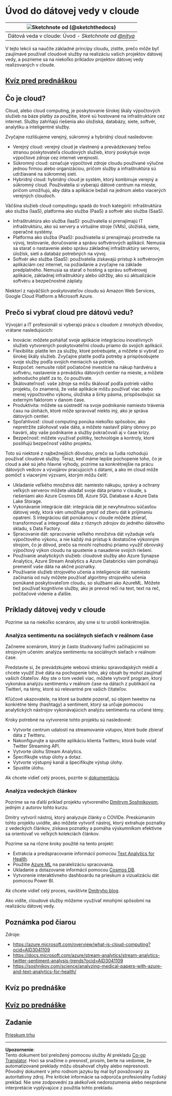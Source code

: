 <!--
CO_OP_TRANSLATOR_METADATA:
{
  "original_hash": "5f8e7cdefa096664ae86f795be571580",
  "translation_date": "2025-09-05T18:01:24+00:00",
  "source_file": "5-Data-Science-In-Cloud/17-Introduction/README.md",
  "language_code": "sk"
}
-->
# Úvod do dátovej vedy v cloude

|![ Sketchnote od [(@sketchthedocs)](https://sketchthedocs.dev) ](../../sketchnotes/17-DataScience-Cloud.png)|
|:---:|
| Dátová veda v cloude: Úvod - _Sketchnote od [@nitya](https://twitter.com/nitya)_ |

V tejto lekcii sa naučíte základné princípy cloudu, zistíte, prečo môže byť zaujímavé používať cloudové služby na realizáciu vašich projektov dátovej vedy, a pozrieme sa na niekoľko príkladov projektov dátovej vedy realizovaných v cloude.

## [Kvíz pred prednáškou](https://ff-quizzes.netlify.app/en/ds/quiz/32)

## Čo je cloud?

Cloud, alebo cloud computing, je poskytovanie širokej škály výpočtových služieb na báze platby za použitie, ktoré sú hostované na infraštruktúre cez internet. Služby zahŕňajú riešenia ako úložiská, databázy, siete, softvér, analytiku a inteligentné služby.

Zvyčajne rozlišujeme verejný, súkromný a hybridný cloud nasledovne:

* Verejný cloud: verejný cloud je vlastnený a prevádzkovaný treťou stranou poskytovateľa cloudových služieb, ktorý poskytuje svoje výpočtové zdroje cez internet verejnosti.
* Súkromný cloud: označuje výpočtové zdroje cloudu používané výlučne jednou firmou alebo organizáciou, pričom služby a infraštruktúra sú udržiavané na súkromnej sieti.
* Hybridný cloud: hybridný cloud je systém, ktorý kombinuje verejný a súkromný cloud. Používatelia si vyberajú dátové centrum na mieste, pričom umožňujú, aby dáta a aplikácie bežali na jednom alebo viacerých verejných cloudoch.

Väčšina služieb cloud computingu spadá do troch kategórií: infraštruktúra ako služba (IaaS), platforma ako služba (PaaS) a softvér ako služba (SaaS).

* Infraštruktúra ako služba (IaaS): používatelia si prenajímajú IT infraštruktúru, ako sú servery a virtuálne stroje (VMs), úložiská, siete, operačné systémy.
* Platforma ako služba (PaaS): používatelia si prenajímajú prostredie na vývoj, testovanie, doručovanie a správu softvérových aplikácií. Nemusia sa starať o nastavenie alebo správu základnej infraštruktúry serverov, úložísk, sietí a databáz potrebných na vývoj.
* Softvér ako služba (SaaS): používatelia získavajú prístup k softvérovým aplikáciám cez internet, na požiadanie a zvyčajne na základe predplatného. Nemusia sa starať o hosting a správu softvérovej aplikácie, základnej infraštruktúry alebo údržby, ako sú aktualizácie softvéru a bezpečnostné záplaty.

Niektorí z najväčších poskytovateľov cloudu sú Amazon Web Services, Google Cloud Platform a Microsoft Azure.

## Prečo si vybrať cloud pre dátovú vedu?

Vývojári a IT profesionáli si vyberajú prácu s cloudom z mnohých dôvodov, vrátane nasledujúcich:

* Inovácie: môžete poháňať svoje aplikácie integráciou inovatívnych služieb vytvorených poskytovateľmi cloudu priamo do svojich aplikácií.
* Flexibilita: platíte len za služby, ktoré potrebujete, a môžete si vybrať zo širokej škály služieb. Zvyčajne platíte podľa potreby a prispôsobujete svoje služby podľa svojich meniacich sa potrieb.
* Rozpočet: nemusíte robiť počiatočné investície na nákup hardvéru a softvéru, nastavenie a prevádzku dátových centier na mieste, a môžete jednoducho platiť za to, čo používate.
* Škálovateľnosť: vaše zdroje sa môžu škálovať podľa potrieb vášho projektu, čo znamená, že vaše aplikácie môžu používať viac alebo menej výpočtového výkonu, úložiska a šírky pásma, prispôsobujúc sa externým faktorom v danom čase.
* Produktivita: môžete sa sústrediť na svoje podnikanie namiesto trávenia času na úlohách, ktoré môže spravovať niekto iný, ako je správa dátových centier.
* Spoľahlivosť: cloud computing ponúka niekoľko spôsobov, ako nepretržite zálohovať vaše dáta, a môžete nastaviť plány obnovy po havárii, aby vaše podnikanie a služby pokračovali aj v čase krízy.
* Bezpečnosť: môžete využívať politiky, technológie a kontroly, ktoré posilňujú bezpečnosť vášho projektu.

Toto sú niektoré z najbežnejších dôvodov, prečo sa ľudia rozhodujú používať cloudové služby. Teraz, keď máme lepšie pochopenie toho, čo je cloud a aké sú jeho hlavné výhody, pozrime sa konkrétnejšie na prácu dátových vedcov a vývojárov pracujúcich s dátami, a ako im cloud môže pomôcť s viacerými výzvami, ktorým môžu čeliť:

* Ukladanie veľkého množstva dát: namiesto nákupu, správy a ochrany veľkých serverov môžete ukladať svoje dáta priamo v cloude, s riešeniami ako Azure Cosmos DB, Azure SQL Database a Azure Data Lake Storage.
* Vykonávanie integrácie dát: integrácia dát je nevyhnutnou súčasťou dátovej vedy, ktorá vám umožňuje prejsť od zberu dát k prijímaniu opatrení. S integráciou dát ponúkanou v cloude môžete zbierať, transformovať a integrovať dáta z rôznych zdrojov do jedného dátového skladu, s Data Factory.
* Spracovanie dát: spracovanie veľkého množstva dát vyžaduje veľa výpočtového výkonu, a nie každý má prístup k dostatočne výkonným strojom, čo je dôvod, prečo sa mnohí rozhodnú priamo využiť obrovský výpočtový výkon cloudu na spustenie a nasadenie svojich riešení.
* Používanie analytických služieb: cloudové služby ako Azure Synapse Analytics, Azure Stream Analytics a Azure Databricks vám pomáhajú premeniť vaše dáta na akčné poznatky.
* Používanie služieb strojového učenia a inteligencie dát: namiesto začínania od nuly môžete používať algoritmy strojového učenia ponúkané poskytovateľom cloudu, so službami ako AzureML. Môžete tiež používať kognitívne služby, ako je prevod reči na text, text na reč, počítačové videnie a ďalšie.

## Príklady dátovej vedy v cloude

Pozrime sa na niekoľko scenárov, aby sme si to urobili konkrétnejšie.

### Analýza sentimentu na sociálnych sieťach v reálnom čase
Začneme scenárom, ktorý je často študovaný ľuďmi začínajúcimi so strojovým učením: analýza sentimentu na sociálnych sieťach v reálnom čase.

Predstavte si, že prevádzkujete webovú stránku spravodajských médií a chcete využiť živé dáta na pochopenie toho, aký obsah by mohol zaujímať vašich čitateľov. Aby ste o tom vedeli viac, môžete vytvoriť program, ktorý vykonáva analýzu sentimentu v reálnom čase na dátach z publikácií na Twitteri, na témy, ktoré sú relevantné pre vašich čitateľov.

Kľúčové ukazovatele, na ktoré sa budete pozerať, sú objem tweetov na konkrétne témy (hashtagy) a sentiment, ktorý sa určuje pomocou analytických nástrojov vykonávajúcich analýzu sentimentu na určené témy.

Kroky potrebné na vytvorenie tohto projektu sú nasledovné:

* Vytvorte centrum udalostí na streamovanie vstupov, ktoré bude zbierať dáta z Twitteru.
* Nakonfigurujte a spustite aplikáciu klienta Twitteru, ktorá bude volať Twitter Streaming API.
* Vytvorte úlohu Stream Analytics.
* Špecifikujte vstup úlohy a dotaz.
* Vytvorte výstupný kanál a špecifikujte výstup úlohy.
* Spustite úlohu.

Ak chcete vidieť celý proces, pozrite si [dokumentáciu](https://docs.microsoft.com/azure/stream-analytics/stream-analytics-twitter-sentiment-analysis-trends?WT.mc_id=academic-77958-bethanycheum&ocid=AID30411099).

### Analýza vedeckých článkov
Pozrime sa na ďalší príklad projektu vytvoreného [Dmitrym Soshnikovom](http://soshnikov.com), jedným z autorov tohto kurzu.

Dmitry vytvoril nástroj, ktorý analyzuje články o COVIDe. Preskúmaním tohto projektu uvidíte, ako môžete vytvoriť nástroj, ktorý extrahuje poznatky z vedeckých článkov, získava poznatky a pomáha výskumníkom efektívne sa orientovať vo veľkých kolekciách článkov.

Pozrime sa na rôzne kroky použité na tento projekt:

* Extrakcia a predspracovanie informácií pomocou [Text Analytics for Health](https://docs.microsoft.com/azure/cognitive-services/text-analytics/how-tos/text-analytics-for-health?WT.mc_id=academic-77958-bethanycheum&ocid=AID3041109).
* Použitie [Azure ML](https://azure.microsoft.com/services/machine-learning?WT.mc_id=academic-77958-bethanycheum&ocid=AID3041109) na paralelizáciu spracovania.
* Ukladanie a dotazovanie informácií pomocou [Cosmos DB](https://azure.microsoft.com/services/cosmos-db?WT.mc_id=academic-77958-bethanycheum&ocid=AID3041109).
* Vytvorenie interaktívneho dashboardu na prieskum a vizualizáciu dát pomocou Power BI.

Ak chcete vidieť celý proces, navštívte [Dmitryho blog](https://soshnikov.com/science/analyzing-medical-papers-with-azure-and-text-analytics-for-health/).

Ako vidíte, cloudové služby môžeme využívať mnohými spôsobmi na realizáciu dátovej vedy.

## Poznámka pod čiarou

Zdroje:
* https://azure.microsoft.com/overview/what-is-cloud-computing?ocid=AID3041109  
* https://docs.microsoft.com/azure/stream-analytics/stream-analytics-twitter-sentiment-analysis-trends?ocid=AID3041109  
* https://soshnikov.com/science/analyzing-medical-papers-with-azure-and-text-analytics-for-health/  

## Kvíz po prednáške

## [Kvíz po prednáške](https://ff-quizzes.netlify.app/en/ds/quiz/33)

## Zadanie

[Prieskum trhu](assignment.md)

---

**Upozornenie**:  
Tento dokument bol preložený pomocou služby AI prekladu [Co-op Translator](https://github.com/Azure/co-op-translator). Hoci sa snažíme o presnosť, prosím, berte na vedomie, že automatizované preklady môžu obsahovať chyby alebo nepresnosti. Pôvodný dokument v jeho rodnom jazyku by mal byť považovaný za autoritatívny zdroj. Pre kritické informácie sa odporúča profesionálny ľudský preklad. Nie sme zodpovední za akékoľvek nedorozumenia alebo nesprávne interpretácie vyplývajúce z použitia tohto prekladu.
